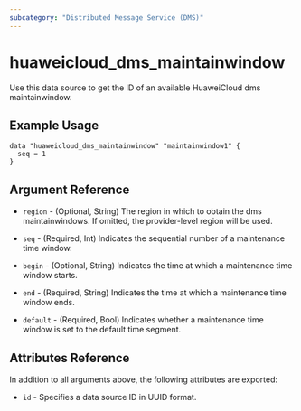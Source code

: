 ```yaml
---
subcategory: "Distributed Message Service (DMS)"
---
```


# huaweicloud_dms_maintainwindow

Use this data source to get the ID of an available HuaweiCloud dms maintainwindow.

## Example Usage

```hcl
data "huaweicloud_dms_maintainwindow" "maintainwindow1" {
  seq = 1
}
```

## Argument Reference

* `region` - (Optional, String) The region in which to obtain the dms maintainwindows. If omitted, the provider-level
  region will be used.

* `seq` - (Required, Int) Indicates the sequential number of a maintenance time window.

* `begin` - (Optional, String) Indicates the time at which a maintenance time window starts.

* `end` - (Required, String) Indicates the time at which a maintenance time window ends.

* `default` - (Required, Bool) Indicates whether a maintenance time window is set to the default time segment.

## Attributes Reference

In addition to all arguments above, the following attributes are exported:

* `id` - Specifies a data source ID in UUID format.
